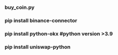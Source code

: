 ### buy_coin.py

### pip install binance-connector
### pip install python-okx    #python version >3.9
### pip install uniswap-python
